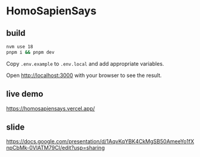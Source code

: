 # HomoSapienSays

## build

```bash
nvm use 18
pnpm i && pnpm dev
```

Copy `.env.example` to `.env.local` and add appropriate variables.

Open [http://localhost:3000](http://localhost:3000) with your browser to see the result.

## live demo

https://homosapiensays.vercel.app/

## slide

https://docs.google.com/presentation/d/1AqvKqYBK4CkMgSB50AmeeYo1fXnpCbMk-0VlATM79CI/edit?usp=sharing
